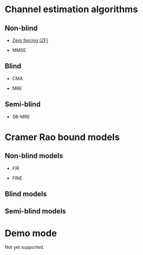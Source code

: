 #
# Channel estimation algorithms

## Non-blind

- [Zero forcing (ZF)](algorithms/ZF.md)


- MMSE


## Blind

- CMA

- MRE

## Semi-blind

- SB-MRE

# Cramer Rao bound models

## Non-blind models

- FIR

- FINE

## Blind models

## Semi-blind models


# Demo mode

Not yet supported.